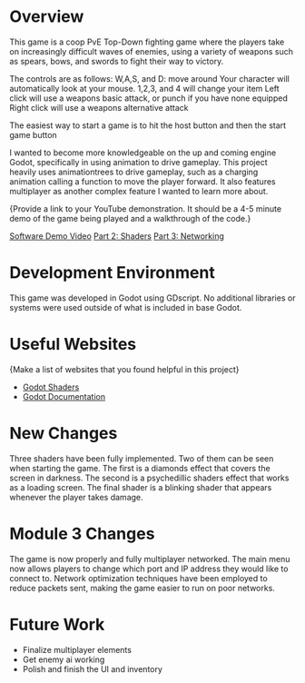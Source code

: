 # Overview


This game is a coop PvE Top-Down fighting game where the players take on increasingly difficult waves of enemies, using a variety of weapons such as spears, bows, and swords to fight their way to victory.

The controls are as follows:
W,A,S, and D: move around
Your character will automatically look at your mouse.
1,2,3, and 4 will change your item
Left click will use a weapons basic attack, or punch if you have none equipped
Right click will use a weapons alternative attack

The easiest way to start a game is to hit the host button and then the start game button

I wanted to become more knowledgeable on the up and coming engine Godot, specifically in using animation to drive gameplay. This project heavily uses animationtrees to drive gameplay, such as a charging animation calling a function to move the player forward. It also features multiplayer as another complex feature I wanted to learn more about.

{Provide a link to your YouTube demonstration.  It should be a 4-5 minute demo of the game being played and a walkthrough of the code.}

[Software Demo Video](https://youtu.be/vREekBrXbVQ)
[Part 2: Shaders](https://www.youtube.com/watch?v=H1YkE-9Xhk8)
[Part 3: Networking](https://www.youtube.com/watch?v=2VZNu8mQ1O8)

# Development Environment

This game was developed in Godot using GDscript. No additional libraries or systems were used outside of what is included in base Godot.

# Useful Websites

{Make a list of websites that you found helpful in this project}
* [Godot Shaders]([http://url.link.goes.here](https://godotshaders.com/))
* [Godot Documentation]([http://url.link.goes.here](https://docs.godotengine.org/en/stable/index.html))


# New Changes
Three shaders have been fully implemented.
Two of them can be seen when starting the game. The first is a diamonds effect that covers the screen in darkness. The second is a psychedillic shaders effect that works as a loading screen. 
The final shader is a blinking shader that appears whenever the player takes damage.

# Module 3 Changes
The game is now properly and fully multiplayer networked.
The main menu now allows players to change which port and IP address they would like to connect to.
Network optimization techniques have been employed to reduce packets sent, making the game easier to run on poor networks.
# Future Work

* Finalize multiplayer elements
* Get enemy ai working
* Polish and finish the UI and inventory
